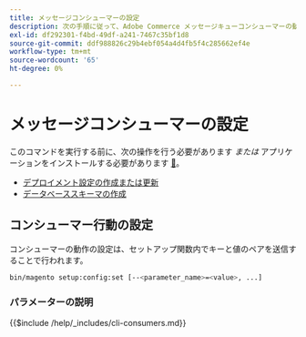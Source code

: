 ```yaml
---
title: メッセージコンシューマーの設定
description: 次の手順に従って、Adobe Commerce メッセージキューコンシューマーの動作を設定します。
exl-id: df292301-f4bd-49df-a241-7467c35bf1d8
source-git-commit: ddf988826c29b4ebf054a4d4fb5f4c285662ef4e
workflow-type: tm+mt
source-wordcount: '65'
ht-degree: 0%

---
```


# メッセージコンシューマーの設定

このコマンドを実行する前に、次の操作を行う必要があります *または* アプリケーションをインストールする必要があります [&#128279;](../advanced.md)。

* [デプロイメント設定の作成または更新](deployment.md)
* [データベーススキーマの作成](database.md)

## コンシューマー行動の設定

コンシューマーの動作の設定は、セットアップ関数内でキーと値のペアを送信することで行われます。

```bash
bin/magento setup:config:set [--<parameter_name>=<value>, ...]
```

### パラメーターの説明

{{$include /help/_includes/cli-consumers.md}}
